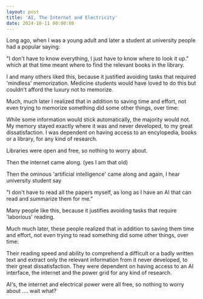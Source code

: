 ```yaml
---
layout: post
title: 'AI, The Internet and Electricity'
date: 2024-10-11 00:00:08
---
```



Long ago, when I was a young adult and later a student at university people had a popular saying:

"I don't have to know everything, I just have to know where to look it up."
which at that time meant where to find the relevant books in the library.

I and many others liked this, because it justified avoiding tasks that required
'mindless' memorization. Medicine students would have loved to do this but couldn't afford
the luxury not to memorize.

Much, much later I realized that in addition to saving time and effort,
not even trying to memorize something did some other things, over time:

While some information would stick automatically, the majority would not.
My memory stayed exactly where it was and never developed, to my great dissatisfaction.
I was dependent on having access to an encylopedia, books or a library, for any kind of research.

Libraries were open and free, so nothing to worry about.


Then the internet came along. (yes I am that old)

Then the ominous 'artificial intelligence' came along
and again, I hear university student say

"I don't have to read all the papers myself, as long as I have an AI that can read and summarize them for me."

Many people like this, because it justifies avoiding tasks that require 'laborious' reading. 

Much much later, these people realized that in addition to saving them time and effort,
not even trying to read something did some other things, over time:

Their reading speed and ability to comprehend a difficult or a badly written text and extract only the relevant information
from it never developed, to their great dissatisfaction.
They were dependent on having access to an AI interface, the internet and the power grid for any kind of research.

AI's, the internet and electrical power were all free, so nothing to worry about .... wait what?

<br>


